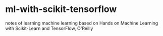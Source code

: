 # ml-with-scikit-tensorflow
notes of learning machine learning based on Hands on Machine Learning with Scikit-Learn and TensorFlow, O'Reilly
